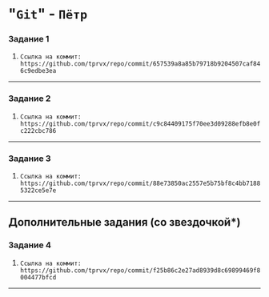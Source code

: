 # "`Git`" - `Пётр`

### Задание 1

1. `Ссылка на коммит: https://github.com/tprvx/repo/commit/657539a8a85b79718b9204507caf846c9edbe3ea`

---

### Задание 2

1. `Ссылка на коммит: https://github.com/tprvx/repo/commit/c9c84409175f70ee3d09288efb8e0fc222cbc786`

---

### Задание 3

1. `Ссылка на коммит: https://github.com/tprvx/repo/commit/88e73850ac2557e5b75bf8c4bb71885322ce5e7e`

---

## Дополнительные задания (со звездочкой*)

### Задание 4

1. `Ссылка на коммит: https://github.com/tprvx/repo/commit/f25b86c2e27ad8939d8c69899469f8004477bfcd`

---
